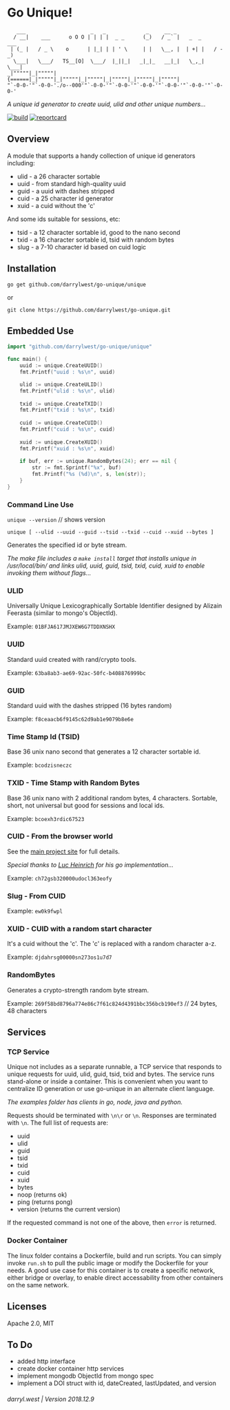 # Go Unique!


```
   ___                     _   _             _     __ _                   
  / __|    ___      o O O | | | |  _ _      (_)   / _` |   _  _     ___   
 | (_ |   / _ \    o      | |_| | | ' \     | |   \__, |  | +| |   / -_)  
  \___|   \___/   TS__[O]  \___/  |_||_|   _|_|_   __|_|   \_,_|   \___|  
_|"""""|_|"""""| {======|_|"""""|_|"""""|_|"""""|_|"""""|_|"""""|_|"""""| 
"`-0-0-'"`-0-0-'./o--000'"`-0-0-'"`-0-0-'"`-0-0-'"`-0-0-'"`-0-0-'"`-0-0-' 
```

_A unique id generator to create uuid, ulid and other unique numbers..._

[![build](https://travis-ci.org/darrylwest/go-unique.svg?branch=master)](https://travis-ci.org/darrylwest/go-unique/)
[![reportcard](https://goreportcard.com/badge/github.com/darrylwest/go-unique)](https://goreportcard.com/report/github.com/darrylwest/go-unique)

## Overview

A module that supports a handy collection of unique id generators including:

* ulid - a 26 character sortable
* uuid - from standard high-quality uuid
* guid - a uuid with dashes stripped
* cuid - a 25 character id generator
* xuid - a cuid without the 'c'

And some ids suitable for sessions, etc:

* tsid - a 12 character sortable id, good to the nano second
* txid - a 16 character sortable id, tsid with random bytes
* slug - a 7-10 character id based on cuid logic

## Installation

`go get github.com/darrylwest/go-unique/unique`

or

`git clone https://github.com/darrylwest/go-unique.git`

## Embedded Use

```go
import "github.com/darrylwest/go-unique/unique"

func main() {
    uuid := unique.CreateUUID()
    fmt.Printf("uuid : %s\n", uuid)

    ulid := unique.CreateULID()
    fmt.Printf("ulid : %s\n", ulid)
    
    txid := unique.CreateTXID()
    fmt.Printf("txid : %s\n", txid)
    
    cuid := unique.CreateCUID()
    fmt.Printf("cuid : %s\n", cuid)
    
    xuid := unique.CreateXUID()
    fmt.Printf("xuid : %s\n", xuid)
    
    if buf, err := unique.RandomBytes(24); err == nil {
    	str := fmt.Sprintf("%x", buf)
    	fmt.Printf("%s (%d)\n", s, len(str));
    }
}
```

### Command Line Use

`unique --version` // shows version

`unique [ --ulid --uuid --guid --tsid --txid --cuid --xuid --bytes ]`

Generates the specified id or byte stream.

_The make file includes a `make install` target that installs unique in /usr/local/bin/ and links ulid, uuid, guid, tsid, txid, cuid, xuid to enable invoking them without flags..._

### ULID

Universally Unique Lexicographically Sortable Identifier designed by Alizain Feerasta (similar to mongo's ObjectId).

Example: `01BFJA617JMJXEW6G7TDDXNSHX`

### UUID

Standard uuid created with rand/crypto tools.

Example: `63ba8ab3-ae69-92ac-50fc-b408876999bc`

### GUID

Standard uuid with the dashes stripped (16 bytes random)

Example: `f8ceaacb6f9145c62d9ab1e9079b8e6e`

### Time Stamp Id (TSID)

Base 36 unix nano second that generates a 12 character sortable id. 

Example: `bcodzisneczc` 

### TXID - Time Stamp with Random Bytes

Base 36 unix nano with 2 additional random bytes, 4 characters.  Sortable, short, not universal but good for sessions and local ids.

Example: `bcoexh3rdic67523`

### CUID - From the browser world

See the [main project site](http://usecuid.org/) for full details. 

_Special thanks to [Luc Heinrich](https://github.com/lucsky/cuid) for his go implementation..._

Example: `ch72gsb320000udocl363eofy `

### Slug - From CUID

Example: `ew0k9fwpl`

### XUID - CUID with a random start character

It's a cuid without the 'c'.  The 'c' is replaced with a random character a-z.

Example: `djdahrsg00000sn273os1u7d7`

### RandomBytes

Generates a crypto-strength random byte stream.

Example: `269f58bd8796a774e86c7f61c824d4391bbc356bcb190ef3` // 24 bytes, 48 characters

## Services

### TCP Service

Unique not includes as a separate runnable, a TCP service that responds to unique requests for uuid, ulid, guid, tsid, txid and bytes.  The service runs stand-alone or inside a container.   This is convenient when you want to centralize ID generation or use go-unique in an alternate client language.  

_The examples folder has clients in go, node, java and python._

Requests should be terminated with `\n\r` or `\n`.  Responses are terminated with `\n`.  The full list of requests are:

* uuid
* ulid
* guid
* tsid
* txid
* cuid
* xuid
* bytes
* noop (returns ok)
* ping (returns pong)
* version (returns the current version)

If the requested command is not one of the above, then `error` is returned.

### Docker Container

The linux folder contains a Dockerfile, build and run scripts.  You can simply invoke `run.sh` to pull the public image or modify the Dockerfile for your needs.  A good use case for this container is to create a specific network, either bridge or overlay, to enable direct accessability from other containers on the same network.

## Licenses

Apache 2.0, MIT

## To Do

* added http interface 
* create docker container http services
* implement mongodb ObjectId from mongo spec
* implement a DOI struct with id, dateCreated, lastUpdated, and version

###### darryl.west | Version 2018.12.9
